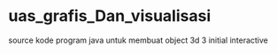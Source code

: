 # uas_grafis_Dan_visualisasi
source kode program java untuk membuat object 3d 3 initial interactive

